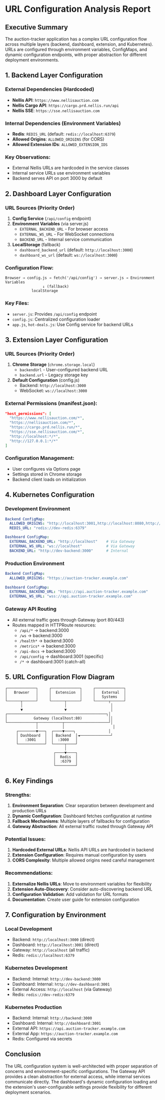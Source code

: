 # URL Configuration Analysis Report

## Executive Summary
The auction-tracker application has a complex URL configuration flow across multiple layers (backend, dashboard, extension, and Kubernetes). URLs are configured through environment variables, ConfigMaps, and dynamic configuration endpoints, with proper abstraction for different deployment environments.

## 1. Backend Layer Configuration

### External Dependencies (Hardcoded)
- **Nellis API**: `https://www.nellisauction.com`
- **Nellis Cargo API**: `https://cargo.prd.nellis.run/api`
- **Nellis SSE**: `https://sse.nellisauction.com`

### Internal Dependencies (Environment Variables)
- **Redis**: `REDIS_URL` (default: `redis://localhost:6379`)
- **Allowed Origins**: `ALLOWED_ORIGINS` (for CORS)
- **Allowed Extension IDs**: `ALLOWED_EXTENSION_IDS`

### Key Observations:
- External Nellis URLs are hardcoded in the service classes
- Internal service URLs use environment variables
- Backend serves API on port 3000 by default

## 2. Dashboard Layer Configuration

### URL Sources (Priority Order)
1. **Config Service** (`/api/config` endpoint)
2. **Environment Variables** (via server.js)
   - `EXTERNAL_BACKEND_URL` - For browser access
   - `EXTERNAL_WS_URL` - For WebSocket connections
   - `BACKEND_URL` - Internal service communication
3. **LocalStorage** (fallback)
   - `dashboard_backend_url` (default: `http://localhost:3000`)
   - `dashboard_ws_url` (default: `ws://localhost:3000`)

### Configuration Flow:
```
Browser → config.js → fetch('/api/config') → server.js → Environment Variables
                 ↓ (fallback)
            localStorage
```

### Key Files:
- `server.js`: Provides `/api/config` endpoint
- `config.js`: Centralized configuration loader
- `app.js`, `hot-deals.js`: Use Config service for backend URLs

## 3. Extension Layer Configuration

### URL Sources (Priority Order)
1. **Chrome Storage** (`chrome.storage.local`)
   - `backendUrl` - User-configured backend URL
   - `backend.url` - Legacy storage key
2. **Default Configuration** (config.js)
   - Backend: `http://localhost:3000`
   - WebSocket: `ws://localhost:3000`

### External Permissions (manifest.json):
```json
"host_permissions": [
  "https://www.nellisauction.com/*",
  "https://nellisauction.com/*",
  "https://cargo.prd.nellis.run/*",
  "https://sse.nellisauction.com/*",
  "http://localhost:*/*",
  "http://127.0.0.1:*/*"
]
```

### Configuration Management:
- User configures via Options page
- Settings stored in Chrome storage
- Backend client loads on initialization

## 4. Kubernetes Configuration

### Development Environment
```yaml
Backend ConfigMap:
  ALLOWED_ORIGINS: "http://localhost:3001,http://localhost:8080,http://localhost:3000"
  REDIS_URL: "redis://dev-redis:6379"

Dashboard ConfigMap:
  EXTERNAL_BACKEND_URL: "http://localhost"    # Via Gateway
  EXTERNAL_WS_URL: "ws://localhost"           # Via Gateway
  BACKEND_URL: "http://dev-backend:3000"      # Internal
```

### Production Environment
```yaml
Backend ConfigMap:
  ALLOWED_ORIGINS: "https://auction-tracker.example.com"
  
Dashboard ConfigMap:
  EXTERNAL_BACKEND_URL: "https://api.auction-tracker.example.com"
  EXTERNAL_WS_URL: "wss://api.auction-tracker.example.com"
```

### Gateway API Routing
- All external traffic goes through Gateway (port 80/443)
- Routes mapped in HTTPRoute resources:
  - `/api/*` → backend:3000
  - `/ws` → backend:3000
  - `/health*` → backend:3000
  - `/metrics*` → backend:3000
  - `/api-docs` → backend:3000
  - `/api/config` → dashboard:3001 (specific)
  - `/*` → dashboard:3001 (catch-all)

## 5. URL Configuration Flow Diagram

```
┌─────────────┐     ┌─────────────┐     ┌─────────────┐
│   Browser   │     │  Extension  │     │   External  │
│             │     │             │     │   Systems   │
└──────┬──────┘     └──────┬──────┘     └──────┬──────┘
       │                   │                    │
       ▼                   ▼                    │
┌─────────────────────────────────────────────┐│
│            Gateway (localhost:80)            ││
└─────────────┬───────────┬────────────────────┘│
              │           │                      │
     ┌────────▼───┐  ┌────▼────┐               │
     │ Dashboard  │  │ Backend  │◄──────────────┘
     │   :3001    │  │  :3000   │
     └────────────┘  └─────┬────┘
                           │
                      ┌────▼────┐
                      │  Redis  │
                      │  :6379  │
                      └─────────┘
```

## 6. Key Findings

### Strengths:
1. **Environment Separation**: Clear separation between development and production URLs
2. **Dynamic Configuration**: Dashboard fetches configuration at runtime
3. **Fallback Mechanisms**: Multiple layers of fallbacks for configuration
4. **Gateway Abstraction**: All external traffic routed through Gateway API

### Potential Issues:
1. **Hardcoded External URLs**: Nellis API URLs are hardcoded in backend
2. **Extension Configuration**: Requires manual configuration by users
3. **CORS Complexity**: Multiple allowed origins need careful management

### Recommendations:
1. **Externalize Nellis URLs**: Move to environment variables for flexibility
2. **Extension Auto-Discovery**: Consider auto-discovering backend URL
3. **Configuration Validation**: Add validation for URL formats
4. **Documentation**: Create user guide for extension configuration

## 7. Configuration by Environment

### Local Development
- Backend: `http://localhost:3000` (direct)
- Dashboard: `http://localhost:3001` (direct)
- Gateway: `http://localhost` (all traffic)
- Redis: `redis://localhost:6379`

### Kubernetes Development
- Backend: Internal: `http://dev-backend:3000`
- Dashboard: Internal: `http://dev-dashboard:3001`
- External Access: `http://localhost` (via Gateway)
- Redis: `redis://dev-redis:6379`

### Kubernetes Production
- Backend: Internal: `http://backend:3000`
- Dashboard: Internal: `http://dashboard:3001`
- External API: `https://api.auction-tracker.example.com`
- External App: `https://auction-tracker.example.com`
- Redis: Configured via secrets

## Conclusion

The URL configuration system is well-architected with proper separation of concerns and environment-specific configurations. The Gateway API provides a clean abstraction for external access, while internal services communicate directly. The dashboard's dynamic configuration loading and the extension's user-configurable settings provide flexibility for different deployment scenarios.